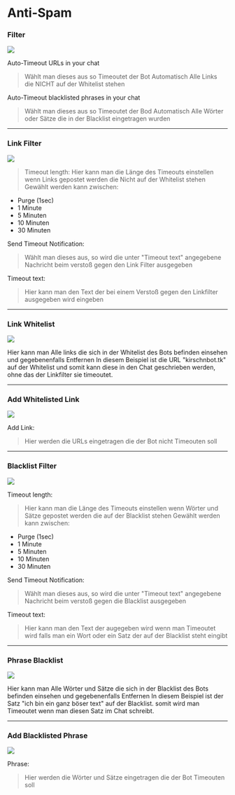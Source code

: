 # Anti-Spam

### Filter

<img src="http://i.imgur.com/gkF3R4i.png"/>

Auto-Timeout URLs in your chat
>Wählt man dieses aus so Timeoutet der Bot Automatisch Alle Links die NICHT auf der Whitelist stehen

Auto-Timeout blacklisted phrases in your chat
>Wählt man dieses aus so Timeoutet der Bod Automatisch Alle Wörter oder Sätze die in der Blacklist eingetragen wurden 

<hr>

### Link Filter

<img src="http://i.imgur.com/IjPHWlP.png"/>

>Timeout length:
Hier kann man die Länge des Timeouts einstellen wenn Links gepostet werden die Nicht auf der Whitelist stehen
Gewählt werden kann zwischen:
- Purge (1sec)
- 1  Minute
- 5  Minuten
- 10 Minuten
- 30 Minuten

Send Timeout Notification:
>Wählt man dieses aus, so wird die unter "Timeout text" angegebene Nachricht beim verstoß gegen den Link Filter ausgegeben

Timeout text:
>Hier kann man den Text der bei einem Verstoß gegen den Linkfilter ausgegeben wird eingeben

<hr>

### Link Whitelist

<img src="http://i.imgur.com/39UsNxP.png"/>

Hier kann man Alle links die sich in der Whitelist des Bots befinden einsehen und gegebenenfalls Entfernen
In diesem Beispiel ist die URL "kirschnbot.tk" auf der Whitelist und somit kann diese in den Chat geschrieben werden, ohne das der Linkfilter sie timeoutet.

<hr>

### Add Whitelisted Link

<img src="http://i.imgur.com/QAdUk7A.png"/>

Add Link:
>Hier werden die URLs eingetragen die der Bot nicht Timeouten soll


<hr>

### Blacklist Filter

<img src="http://i.imgur.com/rss9w22.png"/>

Timeout length:
>Hier kann man die Länge des Timeouts einstellen wenn Wörter und Sätze gepostet werden die auf der Blacklist stehen
Gewählt werden kann zwischen:
- Purge (1sec)
- 1  Minute
- 5  Minuten
- 10 Minuten
- 30 Minuten

Send Timeout Notification:
>Wählt man dieses aus, so wird die unter "Timeout text" angegebene Nachricht beim verstoß gegen die Blacklist ausgegeben

Timeout text:
>Hier kann man den Text der augegeben wird wenn man Timeoutet wird falls man ein Wort oder ein Satz der auf der Blacklist steht eingibt

<hr>

### Phrase Blacklist

<img src="http://i.imgur.com/nFLUJKt.png"/>

Hier kann man Alle Wörter und Sätze die sich in der Blacklist des Bots befinden einsehen und gegebenenfalls Entfernen
In diesem Beispiel ist der Satz "ich bin ein ganz böser text" auf der Blacklist.
somit wird man Timeoutet wenn man diesen Satz im Chat schreibt.

<hr>

### Add Blacklisted Phrase

<img src="http://i.imgur.com/tvA89bf.png"/>

Phrase:
>Hier werden die Wörter und Sätze eingetragen die der Bot Timeouten soll
